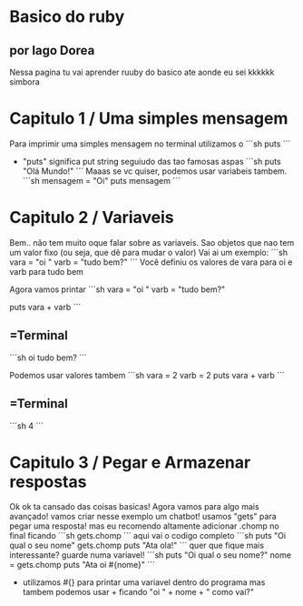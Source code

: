 # Basico do ruby
## por Iago Dorea
Nessa pagina tu vai aprender ruuby do basico ate aonde eu sei kkkkkk
simbora

# Capitulo 1 / Uma simples mensagem
Para imprimir uma simples mensagem no terminal utilizamos o
´´´sh
puts
´´´
* "puts" significa put string
seguiudo das tao famosas aspas
´´´sh
puts "Olá Mundo!"
´´´
Maaas se vc quiser, podemos usar variabeis tambem.
´´´sh
mensagem = "Oi"
puts mensagem
´´´
# Capitulo 2 / Variaveis
Bem.. não tem muito oque falar sobre as variaveis. Sao objetos que nao tem um valor fixo (ou seja, que dê para mudar o valor)
Vai ai um exemplo: 
´´´sh
vara = "oi "
varb = "tudo bem?"
´´´
Você definiu os valores de vara para oi e varb para tudo bem

Agora vamos printar
´´´sh
vara = "oi "
varb = "tudo bem?"

puts vara + varb
´´´
## =Terminal
´´´sh
oi tudo bem?
´´´

Podemos usar valores tambem
´´´sh
vara = 2
varb = 2
puts vara + varb
´´´
## =Terminal
´´´sh
4
´´´
# Capitulo 3 / Pegar e Armazenar respostas
Ok ok ta cansado das coisas basicas! Agora vamos para algo mais avançado!
vamos criar nesse exemplo um chatbot!
usamos "gets" para pegar uma resposta! mas eu recomendo altamente adicionar .chomp no final ficando
´´´sh
gets.chomp
´´´
aqui vai o codigo completo
´´´sh
puts "Oi qual o seu nome"
gets.chomp
puts "Ata ola!"
´´´
quer que fique mais interessante? guarde numa variavel!
´´´sh
puts "Oi qual o seu nome?"
nome = gets.chomp
puts "Ata oi #{nome}"
´´´
* utilizamos #{} para printar uma variavel dentro do programa mas tambem podemos usar + ficando "oi " + nome + " como vai?"
 
